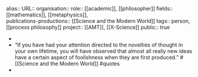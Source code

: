 alias::
URL::
organisation:: 
role:: [[academic]], [[philosopher]] 
fields:: [[mathematics]], [[metaphysics]],  
publications-productions:: [[Science and the Modern World]] 
tags:: person, [[process philosophy]] 
project:: [[AMT]], [[X-Science]] 
public:: true

-
- “If you have had your attention directed to the novelties of thought in your own lifetime, you will have observed that almost all really new ideas have a certain aspect of foolishness when they are first produced.” #[[Science and the Modern World]] #quotes
-